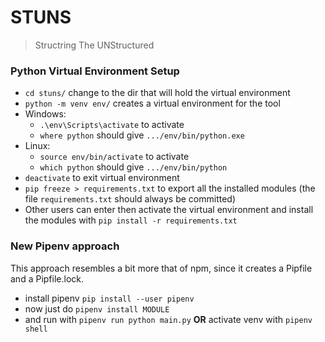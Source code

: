 # STUNS
> Structring The UNStructured

### Python Virtual Environment Setup
* `cd stuns/` change to the dir that will hold the virtual environment
* `python -m venv env/` creates a virtual environment for the tool
* Windows: 
	* `.\env\Scripts\activate` to activate
	*  `where python` should give `.../env/bin/python.exe` 
* Linux:
	* `source env/bin/activate` to activate
	* `which python` should give `.../env/bin/python`
* `deactivate` to exit virtual environment
* `pip freeze > requirements.txt` to export all the installed modules (the file `requirements.txt` should always be committed)
* Other users can enter then activate the virtual environment and install the modules with `pip install -r requirements.txt`

### New Pipenv approach
This approach resembles a bit more that of npm, since it creates a Pipfile and a Pipfile.lock.
 * install pipenv `pip install --user pipenv`
 * now just do `pipenv install MODULE`
 * and run with `pipenv run python main.py` **OR** activate venv with `pipenv shell`


